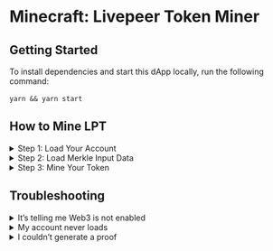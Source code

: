 # Minecraft: Livepeer Token Miner

## Getting Started

To install dependencies and start this dApp locally, run the following command:

```
yarn && yarn start
```

## How to Mine LPT

<details><summary>Step 1: Load Your Account</summary><p>

Once you are logged into web3 wallet, the Dapp will automatically pull in the address, ETH, and LPT balances for your wallet.

<img src="media/load_your_account.png" width="720">

</p></details>

<details><summary>Step 2: Load Merkle Input Data</summary><p>

Input the url for the data, a compressed binary of all account addresses sorted. This is a big file and will take a while to load.

Click Load, it will start loading data, and simultaneously generating proof. This will take a long time - its a 50mb file.

&nbsp;&nbsp;&nbsp;&nbsp;&nbsp;&nbsp;&nbsp;&nbsp;&nbsp;&nbsp;
<img src="media/generating_merkle_proof.gif" width="630">

Once loading completes, **and** if your selected account is eligible to mine, the proof will appear in the textarea below the url input.

<img src="media/generated_proof.png" width="720">

</p></details>

<details><summary>Step 3: Mine Your Token</summary><p>

You may now mine your LPT by clicking “Submit Proof”. Confirm your transaction details, submit, and once the transaction completes successfully, your LPT balance should show a value greater than “0.0”.

Congratulations, you’ve mined your token and may now participate as a delegator in the Livepeer protocol! 🎉

</p></details>

## Troubleshooting

<details><summary>It’s telling me Web3 is not enabled</summary><p>

In order to mine LPT, you will need to use a web3-enabled browser such as Mist or a browser extension such as MetaMask.

<img src="media/web3_not_enabled.png" width="720">

</p></details>

<details><summary>My account never loads</summary><p>

You may need to unlock your account through your browser extension or plugin. Also be sure you are connected to the Ethereum Main Network (not Rinkeby, Ropsten, etc).

<img src="media/stuck_loading.png" width="720">

</p></details>

<details><summary>I couldn’t generate a proof</summary><p>

Only account address with a balance >= .1 ETH prior at Ethereum block #5264265 are able to generate LPT through this dapp. If your address does not fit that criteria, you won’t be able to mine LPT with this dapp.

<img src="media/generate_proof_error.png" width="720">

> **Note**: There is also a possibility the input data you are providing is incorrect or not sorted properly. If you think this may be the case, please refer to the mining specification for more information: https://github.com/livepeer/merkle-mine/blob/master/SPEC.md

</p></details>
